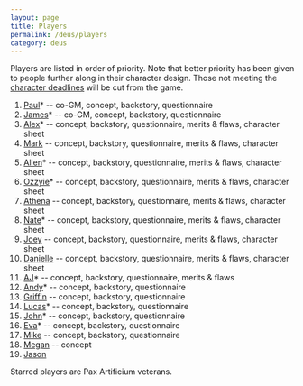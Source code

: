 ```yaml
---
layout: page
title: Players
permalink: /deus/players
category: deus
---
```

Players are listed in order of priority. Note that better priority has been given to people further along in their character design. Those not meeting the [character deadlines](email-200507081414) will be cut from the game.
1. [Paul](player-paul)* -- co-GM, concept, backstory, questionnaire
1. [James](player-james)* -- co-GM, concept, backstory, questionnaire
1. [Alex](player-alex)* -- concept, backstory, questionnaire, merits &amp; flaws, character sheet
1. [Mark](player-mark) -- concept, backstory, questionnaire, merits &amp; flaws, character sheet
1. [Allen](player-allen)* -- concept, backstory, questionnaire, merits &amp; flaws, character sheet
1. [Ozzyie](player-ozzyie)* -- concept, backstory, questionnaire, merits &amp; flaws, character sheet
1. [Athena](player-athena) -- concept, backstory, questionnaire, merits &amp; flaws, character sheet
1. [Nate](player-nate)* -- concept, backstory, questionnaire, merits &amp; flaws, character sheet
1. [Joey](player-joey) -- concept, backstory, questionnaire, merits &amp; flaws, character sheet
1. [Danielle](player-danielle) -- concept, backstory, questionnaire, merits &amp; flaws, character sheet
1. [AJ](player-aj)* -- concept, backstory, questionnaire, merits &amp; flaws
1. [Andy](player-andy)* -- concept, backstory, questionnaire
1. [Griffin](player-griffin) -- concept, backstory, questionnaire
1. [Lucas](player-lucas)* -- concept, backstory, questionnaire
1. [John](player-john)* -- concept, backstory, questionnaire
1. [Eva](player-eva)* -- concept, backstory, questionnaire
1. [Mike](player-mike) -- concept, backstory, questionnaire
1. [Megan](player-megan) -- concept
1. [Jason](player-jason)

Starred players are Pax Artificium veterans.
